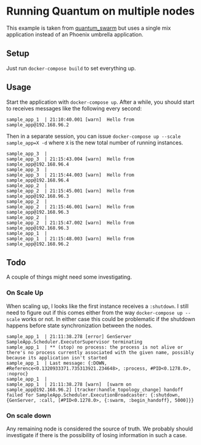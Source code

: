 # Running Quantum on multiple nodes

This example is taken from [quantum_swarm](https://github.com/peek-travel/quantum_swarm) but uses a single mix application instead of an Phoenix umbrella application.

## Setup

Just run `docker-compose build` to set everything up.

## Usage

Start the application with `docker-compose up`. After a while, you should start
to receives messages like the following every second:
```
sample_app_1  | 21:10:40.001 [warn]  Hello from sample_app@192.168.96.2
```

Then in a separate session, you can issue `docker-compose up --scale
sample_app=X -d` where `X` is the new total number of running instances.

```
sample_app_3  | 
sample_app_3  | 21:15:43.004 [warn]  Hello from sample_app@192.168.96.4
sample_app_3  | 
sample_app_3  | 21:15:44.003 [warn]  Hello from sample_app@192.168.96.4
sample_app_2  | 
sample_app_2  | 21:15:45.001 [warn]  Hello from sample_app@192.168.96.3
sample_app_2  | 
sample_app_2  | 21:15:46.001 [warn]  Hello from sample_app@192.168.96.3
sample_app_2  | 
sample_app_2  | 21:15:47.002 [warn]  Hello from sample_app@192.168.96.3
sample_app_1  | 
sample_app_1  | 21:15:48.003 [warn]  Hello from sample_app@192.168.96.2
```

## Todo

A couple of things might need some investigating.

### On Scale Up

When scaling up, I looks like the first instance receives a `:shutdown`. I still
need to figure out if this comes either from the way `docker-compose up --scale`
works or not. In either case this could be problematic if the shutdown happens
before state synchronization between the nodes.

```
sample_app_1  | 21:11:38.278 [error] GenServer SampleApp.Scheduler.ExecutorSupervisor terminating
sample_app_1  | ** (stop) no process: the process is not alive or there's no process currently associated with the given name, possibly because its application isn't started
sample_app_1  | Last message: {:DOWN, #Reference<0.1320933371.735313921.234648>, :process, #PID<0.1278.0>, :noproc}
sample_app_1  |
sample_app_1  | 21:11:38.278 [warn]  [swarm on sample_app@192.168.96.2] [tracker:handle_topology_change] handoff failed for SampleApp.Scheduler.ExecutionBroadcaster: {:shutdown, {GenServer, :call, [#PID<0.1278.0>, {:swarm, :begin_handoff}, 5000]}}
```

### On scale down

Any remaining node is considered the source of truth. We probably should
investigate if there is the possibility of losing information in such a case.
